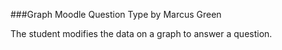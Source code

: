 ###Graph Moodle Question Type by Marcus Green

The student modifies the data on a graph to answer a question.